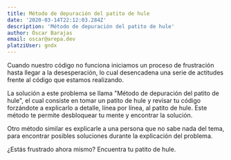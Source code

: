 ```yaml
---
title: Método de depuración del patito de hule
date: '2020-03-14T22:12:03.284Z'
description: 'Método de depuración del patito de hule'
author: Óscar Barajas
email: oscar@arepa.dev
platziUser: gndx
---
```


Cuando nuestro código no funciona iniciamos un proceso de frustración hasta llegar a la desesperación, lo cual desencadena una serie de actitudes frente al código que estamos realizando.

La solución a este problema se llama "Método de depuración del patito de hule", el cual consiste en tomar un patito de hule y revisar tu código forzándote a explicarlo a detalle, línea por línea, al patito de hule. Este método te permite desbloquear tu mente y encontrar la solución.

Otro método similar es explicarle a una persona que no sabe nada del tema, para encontrar posibles soluciones durante la explicación del problema.

¿Estás frustrado ahora mismo? Encuentra tu patito de hule.

